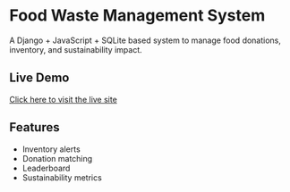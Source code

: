 # Food Waste Management System

A Django + JavaScript + SQLite based system to manage food donations, inventory, and sustainability impact.

## Live Demo
[Click here to visit the live site](https://hasibul.pythonanywhere.com/)

## Features
- Inventory alerts
- Donation matching
- Leaderboard
- Sustainability metrics
